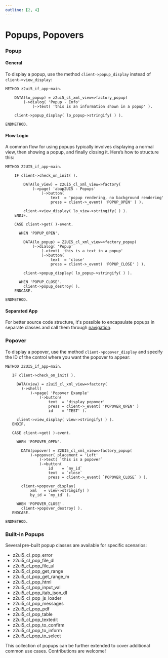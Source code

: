 ```yaml
---
outline: [2, 4]
---
```

# Popups, Popovers


### Popup


#### General

To display a popup, use the method `client->popup_display` instead of `client->view_display`:
```abap
METHOD z2ui5_if_app~main.

    DATA(lo_popup) = z2ui5_cl_xml_view=>factory_popup(
        )->dialog( 'Popup - Info'
            )->text( 'this is an information shown in a popup' ).

    client->popup_display( lo_popup->stringify( ) ).

ENDMETHOD.
```

#### Flow Logic
A common flow for using popups typically involves displaying a normal view, then showing a popup, and finally closing it. Here’s how to structure this:
```abap
METHOD Z2UI5_if_app~main.

    IF client->check_on_init( ).
      
        DATA(lo_view) = z2ui5_cl_xml_view=>factory(
            )->page( 'abap2UI5 - Popups'
                )->button(
                    text  = 'popup rendering, no background rendering'
                    press = client->_event( 'POPUP_OPEN' ) ).

        client->view_display( lo_view->stringify( ) ).
    ENDIF.

    CASE client->get( )-event.

      WHEN 'POPUP_OPEN'.
        
        DATA(lo_popup) = Z2UI5_cl_xml_view=>factory_popup( 
            )->dialog( 'Popup'
                )->text( 'this is a text in a popup'
                )->button(
                    text  = 'close'
                    press = client->_event( 'POPUP_CLOSE' ) ).

        client->popup_display( lo_popup->stringify( ) ).

      WHEN 'POPUP_CLOSE'.
        client->popup_destroy( ).
    ENDCASE.

ENDMETHOD.
```

#### Separated App
For better source code structure, it's possible to encapsulate popups in separate classes and call them through [navigation](development/navigation).

### Popover
To display a popover, use the method `client->popover_display` and specify the ID of the control where you want the popover to appear:
 ```abap
METHOD Z2UI5_if_app~main.

    IF client->check_on_init( ).

      DATA(view) = z2ui5_cl_xml_view=>factory( 
        )->shell(
            )->page( 'Popover Example'
                )->button(
                    text  = 'display popover'
                    press = client->_event( 'POPOVER_OPEN' )
                    id    = 'TEST' ).

      client->view_display( view->stringify( ) ).
    ENDIF.

    CASE client->get( )-event.

      WHEN 'POPOVER_OPEN'.

        DATA(popover) = Z2UI5_cl_xml_view=>factory_popup(
            )->popover( placement = 'Left'
                )->text( `this is a popover`
                )->button(
                    id    = `my_id`
                    text  = `close`
                    press = client->_event( `POPOVER_CLOSE` ) ).

        client->popover_display(
            xml   = view->stringify( )
            by_id = `my_id` ).

      WHEN 'POPOVER_CLOSE'.
        client->popover_destroy( ).
    ENDCASE.

ENDMETHOD.
 ```

### Built-in Popups
Several pre-built popup classes are available for specific scenarios:

* z2ui5_cl_pop_error
* z2ui5_cl_pop_file_dl
* z2ui5_cl_pop_file_ul
* z2ui5_cl_pop_get_range
* z2ui5_cl_pop_get_range_m
* z2ui5_cl_pop_html
* z2ui5_cl_pop_input_val
* z2ui5_cl_pop_itab_json_dl
* z2ui5_cl_pop_js_loader
* z2ui5_cl_pop_messages
* z2ui5_cl_pop_pdf
* z2ui5_cl_pop_table
* z2ui5_cl_pop_textedit
* z2ui5_cl_pop_to_confirm
* z2ui5_cl_pop_to_inform
* z2ui5_cl_pop_to_select

This collection of popups can be further extended to cover additional common use cases. Contributions are welcome!
